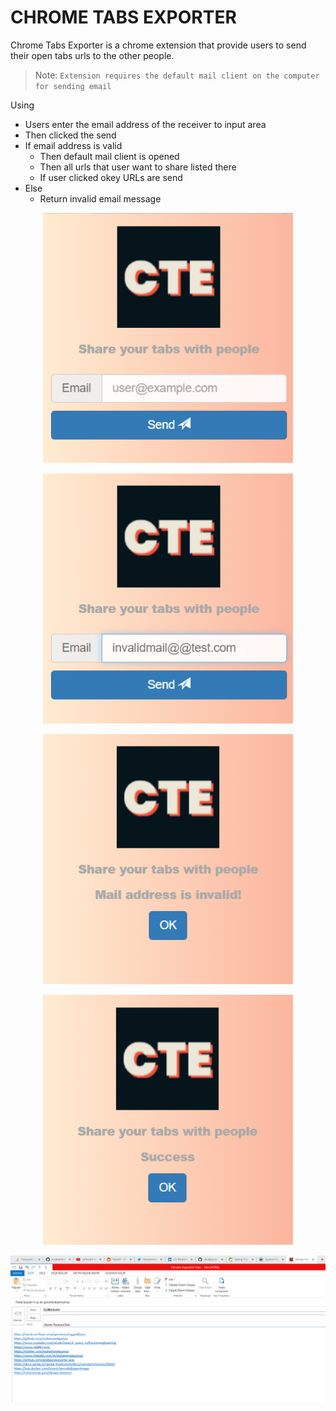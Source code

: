 # CHROME TABS EXPORTER
Chrome Tabs Exporter is a chrome extension that provide users to send their open tabs urls to the other people. 

> Note: `Extension requires the default mail client on the computer for sending email`

Using
- Users enter the email address of the receiver to input area
- Then clicked the send
- If email address is valid 
  - Then default mail client is opened
  - Then all urls that user want to share listed there
  - If user clicked okey URLs are send
- Else 
  - Return invalid email message 

<p align="center"><img src="/screenshoots/main.png" width="400" height="400" /></p>
<p align="center"><img src="/screenshoots/invalidmail.png" width="400" height="400" /></p>
<p align="center"><img src="/screenshoots/invalidresponse.png" width="400" height="400" /></p>
<p align="center"><img src="/screenshoots/successresponse.png" width="400" height="400" /></p>
<p align="center"><img src="/screenshoots/Mailbox3.png" /></p>
